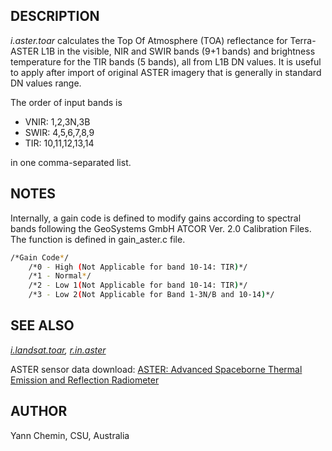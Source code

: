 ## DESCRIPTION

*i.aster.toar* calculates the Top Of Atmosphere (TOA) reflectance for
Terra-ASTER L1B in the visible, NIR and SWIR bands (9+1 bands) and
brightness temperature for the TIR bands (5 bands), all from L1B DN
values. It is useful to apply after import of original ASTER imagery
that is generally in standard DN values range.

The order of input bands is

- VNIR: 1,2,3N,3B
- SWIR: 4,5,6,7,8,9
- TIR: 10,11,12,13,14

in one comma-separated list.

## NOTES

Internally, a gain code is defined to modify gains according to spectral
bands following the GeoSystems GmbH ATCOR Ver. 2.0 Calibration Files.
The function is defined in gain_aster.c file.

```sh
/*Gain Code*/
    /*0 - High (Not Applicable for band 10-14: TIR)*/
    /*1 - Normal*/
    /*2 - Low 1(Not Applicable for band 10-14: TIR)*/
    /*3 - Low 2(Not Applicable for Band 1-3N/B and 10-14)*/
```

## SEE ALSO

*[i.landsat.toar](i.landsat.toar.md), [r.in.aster](r.in.aster.md)*

ASTER sensor data download: [ASTER: Advanced Spaceborne Thermal Emission
and Reflection Radiometer](https://asterweb.jpl.nasa.gov/)

## AUTHOR

Yann Chemin, CSU, Australia
